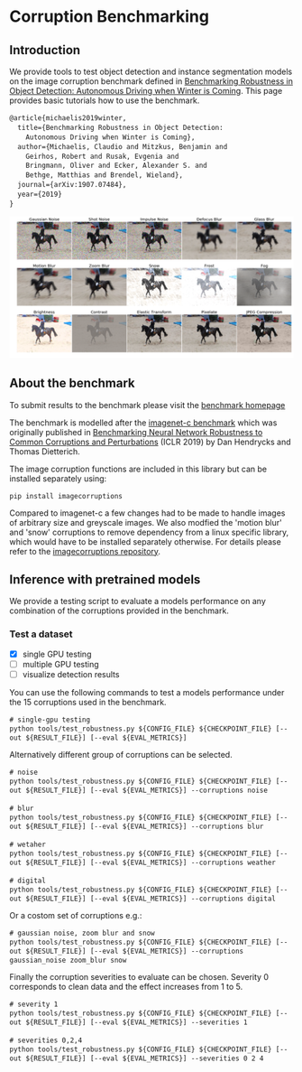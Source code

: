 # Corruption Benchmarking

## Introduction

We provide tools to test object detection and instance segmentation models on the image corruption benchmark defined in [Benchmarking Robustness in Object Detection: Autonomous Driving when Winter is Coming](https://arxiv.org/abs/1907.07484).
This page provides basic tutorials how to use the benchmark.

```latex
@article{michaelis2019winter,
  title={Benchmarking Robustness in Object Detection:
    Autonomous Driving when Winter is Coming},
  author={Michaelis, Claudio and Mitzkus, Benjamin and
    Geirhos, Robert and Rusak, Evgenia and
    Bringmann, Oliver and Ecker, Alexander S. and
    Bethge, Matthias and Brendel, Wieland},
  journal={arXiv:1907.07484},
  year={2019}
}
```

![image corruption example](../resources/corruptions_sev_3.png)

## About the benchmark

To submit results to the benchmark please visit the [benchmark homepage](https://github.com/bethgelab/robust-detection-benchmark)

The benchmark is modelled after the [imagenet-c benchmark](https://github.com/hendrycks/robustness) which was originally
published in [Benchmarking Neural Network Robustness to Common Corruptions and Perturbations](https://arxiv.org/abs/1903.12261) (ICLR 2019) by Dan Hendrycks and Thomas Dietterich.

The image corruption functions are included in this library but can be installed separately using:

```shell
pip install imagecorruptions
```

Compared to imagenet-c a few changes had to be made to handle images of arbitrary size and greyscale images.
We also modfied the 'motion blur' and 'snow' corruptions to remove dependency from a linux specific library,
which would have to be installed separately otherwise. For details please refer to the [imagecorruptions repository](https://github.com/bethgelab/imagecorruptions).

## Inference with pretrained models

We provide a testing script to evaluate a models performance on any combination of the corruptions provided in the benchmark.

### Test a dataset

- [x] single GPU testing
- [ ] multiple GPU testing
- [ ] visualize detection results

You can use the following commands to test a models performance under the 15 corruptions used in the benchmark.

```shell
# single-gpu testing
python tools/test_robustness.py ${CONFIG_FILE} ${CHECKPOINT_FILE} [--out ${RESULT_FILE}] [--eval ${EVAL_METRICS}]
```

Alternatively different group of corruptions can be selected.

```shell
# noise
python tools/test_robustness.py ${CONFIG_FILE} ${CHECKPOINT_FILE} [--out ${RESULT_FILE}] [--eval ${EVAL_METRICS}] --corruptions noise

# blur
python tools/test_robustness.py ${CONFIG_FILE} ${CHECKPOINT_FILE} [--out ${RESULT_FILE}] [--eval ${EVAL_METRICS}] --corruptions blur

# wetaher
python tools/test_robustness.py ${CONFIG_FILE} ${CHECKPOINT_FILE} [--out ${RESULT_FILE}] [--eval ${EVAL_METRICS}] --corruptions weather

# digital
python tools/test_robustness.py ${CONFIG_FILE} ${CHECKPOINT_FILE} [--out ${RESULT_FILE}] [--eval ${EVAL_METRICS}] --corruptions digital
```

Or a costom set of corruptions e.g.:

```shell
# gaussian noise, zoom blur and snow
python tools/test_robustness.py ${CONFIG_FILE} ${CHECKPOINT_FILE} [--out ${RESULT_FILE}] [--eval ${EVAL_METRICS}] --corruptions gaussian_noise zoom_blur snow
```

Finally the corruption severities to evaluate can be chosen.
Severity 0 corresponds to clean data and the effect increases from 1 to 5.

```shell
# severity 1
python tools/test_robustness.py ${CONFIG_FILE} ${CHECKPOINT_FILE} [--out ${RESULT_FILE}] [--eval ${EVAL_METRICS}] --severities 1

# severities 0,2,4
python tools/test_robustness.py ${CONFIG_FILE} ${CHECKPOINT_FILE} [--out ${RESULT_FILE}] [--eval ${EVAL_METRICS}] --severities 0 2 4
```
